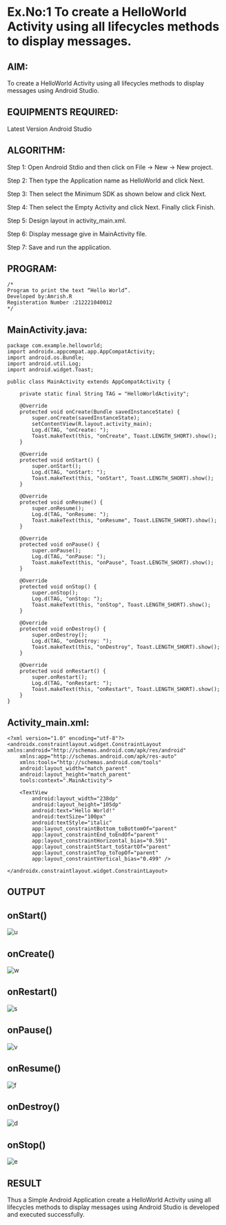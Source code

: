 # Ex.No:1 To create a HelloWorld Activity using all lifecycles methods to display messages.


## AIM:

To create a HelloWorld Activity using all lifecycles methods to display messages using Android Studio.

## EQUIPMENTS REQUIRED:

Latest Version Android Studio

## ALGORITHM:

Step 1: Open Android Stdio and then click on File -> New -> New project.

Step 2: Then type the Application name as HelloWorld and click Next. 

Step 3: Then select the Minimum SDK as shown below and click Next.

Step 4: Then select the Empty Activity and click Next. Finally click Finish.

Step 5: Design layout in activity_main.xml.

Step 6: Display message give in MainActivity file.

Step 7: Save and run the application.

## PROGRAM:
```
/*
Program to print the text “Hello World”.
Developed by:Amrish.R
Registeration Number :212221040012
*/
```
## MainActivity.java:
```
package com.example.helloworld;
import androidx.appcompat.app.AppCompatActivity;
import android.os.Bundle;
import android.util.Log;
import android.widget.Toast;

public class MainActivity extends AppCompatActivity {

    private static final String TAG = "HelloWorldActivity";

    @Override
    protected void onCreate(Bundle savedInstanceState) {
        super.onCreate(savedInstanceState);
        setContentView(R.layout.activity_main);
        Log.d(TAG, "onCreate: ");
        Toast.makeText(this, "onCreate", Toast.LENGTH_SHORT).show();
    }

    @Override
    protected void onStart() {
        super.onStart();
        Log.d(TAG, "onStart: ");
        Toast.makeText(this, "onStart", Toast.LENGTH_SHORT).show();
    }

    @Override
    protected void onResume() {
        super.onResume();
        Log.d(TAG, "onResume: ");
        Toast.makeText(this, "onResume", Toast.LENGTH_SHORT).show();
    }

    @Override
    protected void onPause() {
        super.onPause();
        Log.d(TAG, "onPause: ");
        Toast.makeText(this, "onPause", Toast.LENGTH_SHORT).show();
    }

    @Override
    protected void onStop() {
        super.onStop();
        Log.d(TAG, "onStop: ");
        Toast.makeText(this, "onStop", Toast.LENGTH_SHORT).show();
    }

    @Override
    protected void onDestroy() {
        super.onDestroy();
        Log.d(TAG, "onDestroy: ");
        Toast.makeText(this, "onDestroy", Toast.LENGTH_SHORT).show();
    }

    @Override
    protected void onRestart() {
        super.onRestart();
        Log.d(TAG, "onRestart: ");
        Toast.makeText(this, "onRestart", Toast.LENGTH_SHORT).show();
    }
}
```
## Activity_main.xml:
```
<?xml version="1.0" encoding="utf-8"?>
<androidx.constraintlayout.widget.ConstraintLayout xmlns:android="http://schemas.android.com/apk/res/android"
    xmlns:app="http://schemas.android.com/apk/res-auto"
    xmlns:tools="http://schemas.android.com/tools"
    android:layout_width="match_parent"
    android:layout_height="match_parent"
    tools:context=".MainActivity">

    <TextView
        android:layout_width="238dp"
        android:layout_height="105dp"
        android:text="Hello World!"
        android:textSize="100px"
        android:textStyle="italic"
        app:layout_constraintBottom_toBottomOf="parent"
        app:layout_constraintEnd_toEndOf="parent"
        app:layout_constraintHorizontal_bias="0.591"
        app:layout_constraintStart_toStartOf="parent"
        app:layout_constraintTop_toTopOf="parent"
        app:layout_constraintVertical_bias="0.499" />

</androidx.constraintlayout.widget.ConstraintLayout>
```
## OUTPUT
## onStart()
![u](https://user-images.githubusercontent.com/128135244/238190097-8cba54f1-6212-4df0-bcdb-f63968180a8c.png)
## onCreate()
![w](https://user-images.githubusercontent.com/128135244/238190142-9cb0a129-1e6e-4070-9d46-e883a3c5ffa8.png)
## onRestart()
![s](https://user-images.githubusercontent.com/128135244/239744338-65457888-9a0f-453c-a7f0-238718ce93b3.png)
## onPause()
![v](https://user-images.githubusercontent.com/128135244/239744364-65590a7f-907f-4322-a343-e0e9dfb07f04.png)
## onResume()
![f](https://user-images.githubusercontent.com/128135244/239744384-54f82a3d-ab7a-4122-9c62-8465d6c1271f.png)
## onDestroy()
![d](https://user-images.githubusercontent.com/128135244/238190164-832d0445-3278-48e4-b718-7f0c030f73d1.png)
## onStop()
![e](https://user-images.githubusercontent.com/128135244/238190186-3e74dfc3-82a2-4c4e-86f4-1361d8b499ed.png)
## RESULT
Thus a Simple Android Application create a HelloWorld Activity using all lifecycles methods to display messages using Android Studio is developed and executed successfully.
